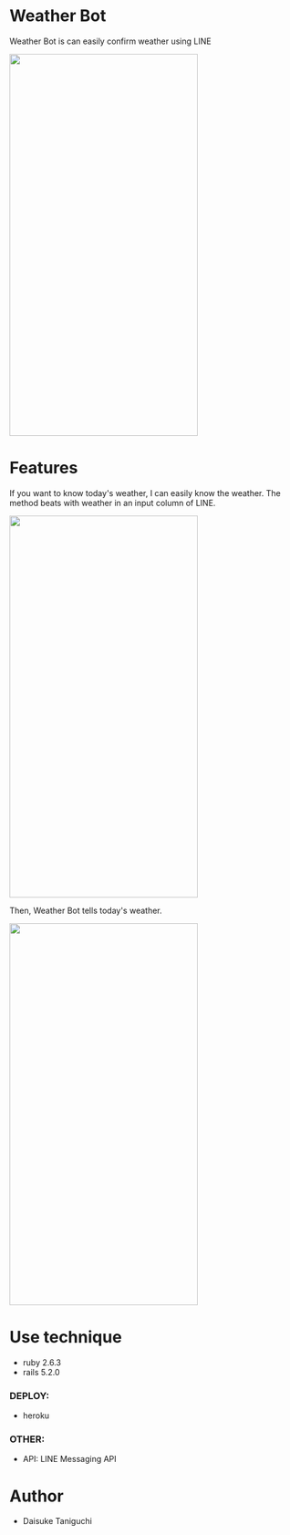 # Weather Bot

Weather Bot is can easily confirm weather using LINE

<img src="https://user-images.githubusercontent.com/62994067/86517379-74de8000-be63-11ea-9a22-51f6f154ddaf.jpg" width="330px" height="670px">

# Features

If you want to know today's weather, I can easily know the weather.
The method beats with weather in an input column of LINE.

<img src="https://user-images.githubusercontent.com/62994067/86517642-73ae5280-be65-11ea-954d-5e96d66b46c8.jpg" width="330px" height="670px">

Then, Weather Bot tells today's weather.

<img src="https://user-images.githubusercontent.com/62994067/86517631-6e510800-be65-11ea-9e80-de7344a6c3db.jpg" width="330px" height="670px">


# Use technique
* ruby 2.6.3
* rails 5.2.0

### DEPLOY:
* heroku

### OTHER:
* API: LINE Messaging API


# Author
* Daisuke Taniguchi
